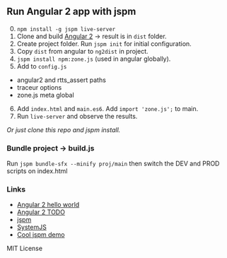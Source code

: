 ## Run Angular 2 app with jspm
0. `npm install -g jspm live-server`
1. Clone and build [Angular 2](https://github.com/angular/angular) -> result is in `dist` folder.
2. Create project folder. Run `jspm init` for initial configuration.
3. Copy `dist` from angular to `ng2dist` in project.
4. `jspm install npm:zone.js` (used in angular globally).
5. Add to `config.js`
 * angular2 and rtts_assert paths
 * traceur options
 * zone.js meta global
6. Add `index.html` and `main.es6`. Add `import 'zone.js';` to main.
7. Run `live-server` and observe the results.

*Or just clone this repo and jspm install.*


### Bundle project -> build.js 
Run `jspm bundle-sfx --minify proj/main`
then switch the DEV and PROD scripts on index.html

### Links
- [Angular 2 hello world](https://github.com/angular/angular/tree/master/modules/examples/src/hello_world)
- [Angular 2 TODO](https://github.com/davideast/ng2do)
- [jspm](https://github.com/jspm/jspm-cli/)
- [SystemJS](https://github.com/systemjs/systemjs)
- [Cool jspm demo](https://github.com/geelen/loopgifs)


MIT License
